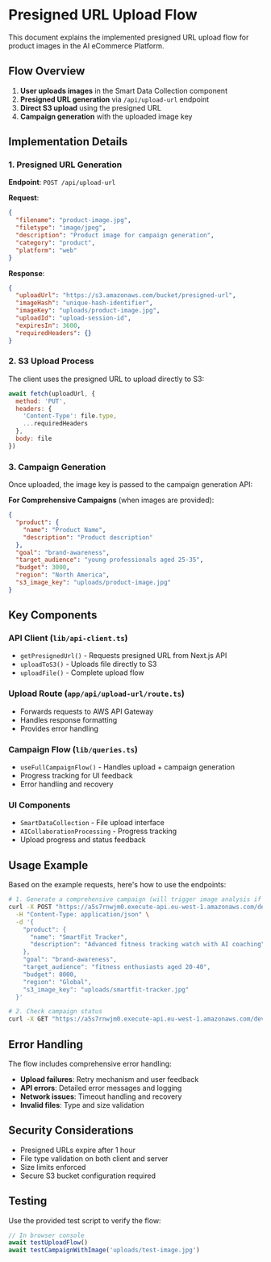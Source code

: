 # Presigned URL Upload Flow

This document explains the implemented presigned URL upload flow for product images in the AI eCommerce Platform.

## Flow Overview

1. **User uploads images** in the Smart Data Collection component
2. **Presigned URL generation** via `/api/upload-url` endpoint
3. **Direct S3 upload** using the presigned URL
4. **Campaign generation** with the uploaded image key

## Implementation Details

### 1. Presigned URL Generation

**Endpoint**: `POST /api/upload-url`

**Request**:
```json
{
  "filename": "product-image.jpg",
  "filetype": "image/jpeg",
  "description": "Product image for campaign generation",
  "category": "product",
  "platform": "web"
}
```

**Response**:
```json
{
  "uploadUrl": "https://s3.amazonaws.com/bucket/presigned-url",
  "imageHash": "unique-hash-identifier",
  "imageKey": "uploads/product-image.jpg",
  "uploadId": "upload-session-id",
  "expiresIn": 3600,
  "requiredHeaders": {}
}
```

### 2. S3 Upload Process

The client uses the presigned URL to upload directly to S3:

```javascript
await fetch(uploadUrl, {
  method: 'PUT',
  headers: {
    'Content-Type': file.type,
    ...requiredHeaders
  },
  body: file
})
```

### 3. Campaign Generation

Once uploaded, the image key is passed to the campaign generation API:

**For Comprehensive Campaigns** (when images are provided):
```json
{
  "product": {
    "name": "Product Name",
    "description": "Product description"
  },
  "goal": "brand-awareness",
  "target_audience": "young professionals aged 25-35",
  "budget": 3000,
  "region": "North America",
  "s3_image_key": "uploads/product-image.jpg"
}
```

## Key Components

### API Client (`lib/api-client.ts`)
- `getPresignedUrl()` - Requests presigned URL from Next.js API
- `uploadToS3()` - Uploads file directly to S3
- `uploadFile()` - Complete upload flow

### Upload Route (`app/api/upload-url/route.ts`)
- Forwards requests to AWS API Gateway
- Handles response formatting
- Provides error handling

### Campaign Flow (`lib/queries.ts`)
- `useFullCampaignFlow()` - Handles upload + campaign generation
- Progress tracking for UI feedback
- Error handling and recovery

### UI Components
- `SmartDataCollection` - File upload interface
- `AICollaborationProcessing` - Progress tracking
- Upload progress and status feedback

## Usage Example

Based on the example requests, here's how to use the endpoints:

```bash
# 1. Generate a comprehensive campaign (will trigger image analysis if s3_image_key provided)
curl -X POST "https://a5s7rnwjm0.execute-api.eu-west-1.amazonaws.com/dev/api/comprehensive-campaign" \
  -H "Content-Type: application/json" \
  -d '{
    "product": {
      "name": "SmartFit Tracker",
      "description": "Advanced fitness tracking watch with AI coaching"
    },
    "goal": "brand-awareness",
    "target_audience": "fitness enthusiasts aged 20-40",
    "budget": 8000,
    "region": "Global",
    "s3_image_key": "uploads/smartfit-tracker.jpg"
  }'

# 2. Check campaign status
curl -X GET "https://a5s7rnwjm0.execute-api.eu-west-1.amazonaws.com/dev/api/campaigns/{campaign_id}/status"
```

## Error Handling

The flow includes comprehensive error handling:

- **Upload failures**: Retry mechanism and user feedback
- **API errors**: Detailed error messages and logging
- **Network issues**: Timeout handling and recovery
- **Invalid files**: Type and size validation

## Security Considerations

- Presigned URLs expire after 1 hour
- File type validation on both client and server
- Size limits enforced
- Secure S3 bucket configuration required

## Testing

Use the provided test script to verify the flow:

```javascript
// In browser console
await testUploadFlow()
await testCampaignWithImage('uploads/test-image.jpg')
```